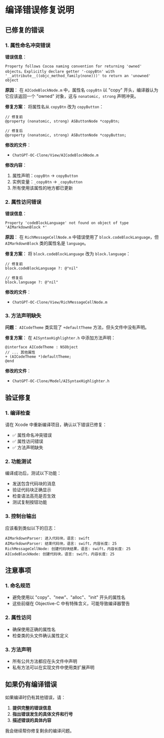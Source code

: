 # 编译错误修复说明

## 已修复的错误

### 1. 属性命名冲突错误

**错误信息**：
```
Property follows Cocoa naming convention for returning 'owned' objects。Explicitly declare getter '-copyBtn' with '__attribute__((objc_method_family(none)))' to return an 'unowned' object
```

**原因**：
在 `AICodeBlockNode.m` 中，属性名 `copyBtn` 以 "copy" 开头，编译器认为它应该返回一个 "owned" 对象，这与 `nonatomic, strong` 声明冲突。

**修复方案**：
将属性名从 `copyBtn` 改为 `copyButton`：

```objc
// 修复前
@property (nonatomic, strong) ASButtonNode *copyBtn;

// 修复后
@property (nonatomic, strong) ASButtonNode *copyButton;
```

**修改的文件**：
- `ChatGPT-OC-Clone/View/AICodeBlockNode.m`

**修改内容**：
1. 属性声明：`copyBtn` → `copyButton`
2. 实例变量：`_copyBtn` → `_copyButton`
3. 所有使用该属性的地方都已更新

### 2. 属性访问错误

**错误信息**：
```
Property 'codeBlockLanguage' not found on object of type 'AIMarkdownBlock *'
```

**原因**：
在 `RichMessageCellNode.m` 中错误使用了 `block.codeBlockLanguage`，但 `AIMarkdownBlock` 类的属性名是 `language`。

**修复方案**：
将 `block.codeBlockLanguage` 改为 `block.language`：

```objc
// 修复前
block.codeBlockLanguage ?: @"nil"

// 修复后
block.language ?: @"nil"
```

**修改的文件**：
- `ChatGPT-OC-Clone/View/RichMessageCellNode.m`

### 3. 方法声明缺失

**问题**：
`AICodeTheme` 类实现了 `+defaultTheme` 方法，但头文件中没有声明。

**修复方案**：
在 `AISyntaxHighlighter.h` 中添加方法声明：

```objc
@interface AICodeTheme : NSObject
// ... 其他属性
+ (AICodeTheme *)defaultTheme;
@end
```

**修改的文件**：
- `ChatGPT-OC-Clone/Model/AISyntaxHighlighter.h`

## 验证修复

### 1. 编译检查
请在 Xcode 中重新编译项目，确认以下错误已修复：
- ✅ 属性命名冲突错误
- ✅ 属性访问错误
- ✅ 方法声明缺失

### 2. 功能测试
编译成功后，测试以下功能：
- 发送包含代码块的消息
- 验证代码块正确显示
- 检查语法高亮是否生效
- 测试复制按钮功能

### 3. 控制台输出
应该看到类似以下的日志：
```
AIMarkdownParser: 进入代码块，语言: swift
AIMarkdownParser: 结束代码块，语言: swift，内容长度: 25
RichMessageCellNode: 创建代码块结果，语言: swift，内容长度: 25
AICodeBlockNode: 创建代码块，语言: swift，内容长度: 25
```

## 注意事项

### 1. 命名规范
- 避免使用以 "copy"、"new"、"alloc"、"init" 开头的属性名
- 这些前缀在 Objective-C 中有特殊含义，可能导致编译器警告

### 2. 属性访问
- 确保使用正确的属性名
- 检查类的头文件确认属性定义

### 3. 方法声明
- 所有公共方法都应在头文件中声明
- 私有方法可以在实现文件中使用类扩展声明

## 如果仍有编译错误

如果编译时仍有其他错误，请：

1. **提供完整的错误信息**
2. **指出错误发生的具体文件和行号**
3. **描述错误的具体内容**

我会继续帮你修复剩余的编译问题。
